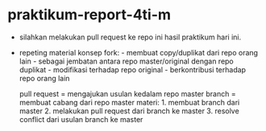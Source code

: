 # praktikum-report-4ti-m
- silahkan melakukan pull request ke repo ini hasil praktikum hari ini.
- repeting material
   konsep fork:
      - membuat copy/duplikat dari repo orang lain
      - sebagai jembatan antara repo master/original dengan repo duplikat
      - modifikasi terhadap repo original
      - berkontribusi terhadap repo orang lain

    pull request	=	mengajukan usulan kedalam repo master
    branch			  = membuat cabang dari repo master
        materi:
          1. membuat branch dari master
          2. melakukan pull request dari branch ke master
          3. resolve conflict dari usulan branch ke master 
